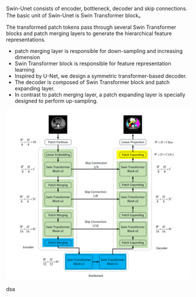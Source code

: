Swin-Unet consists of encoder, bottleneck, decoder and skip connections. The basic unit of Swin-Unet is Swin Transformer block。

The transformed patch tokens pass through several Swin Transformer blocks and patch merging layers to generate the hierarchical feature representations.

- patch merging layer is responsible for down-sampling and increasing dimension
- Swin Transformer block is responsible for feature representation learning
- Inspired by U-Net, we design a symmetric transformer-based decoder.
- The decoder is composed of Swin Transformer block and patch expanding layer.
- In contrast to patch merging layer, a patch expanding layer is specially designed to perform up-sampling.

![](images/Pasted%20image%2020230717202139.png)

dsa